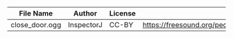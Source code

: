 | File Name        | Author   | License   | Link                            |
|------------------|----------|-----------|---------------------------------|
| close_door.ogg | InspectorJ | CC-BY | https://freesound.org/people/InspectorJ/sounds/411791/ |